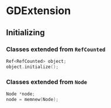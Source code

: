 # GDExtension

## Initializing

### Classes extended from `RefCounted`

```cpp
Ref<RefCounted> object;
object.initialize();
```

### Classes extended from `Node`

```cpp
Node *node;
node = memnew(Node);
```
